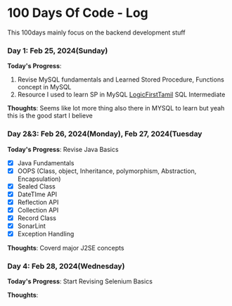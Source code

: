 # 100 Days Of Code - Log
This 100days mainly focus on the backend development stuff

### Day 1: Feb 25, 2024(Sunday)

**Today's Progress**: 
1. Revise MySQL fundamentals and Learned Stored Procedure, Functions concept in MySQL
2. Resource I used to learn SP in MySQL [LogicFirstTamil](https://www.youtube.com/watch?v=EGx_7MGWZnE&ab_channel=LogicFirstTamil) SQL Intermediate

**Thoughts**: Seems like lot more thing also there in MYSQL to learn but yeah this is the good start I believe

### Day 2&3: Feb 26, 2024(Monday), Feb 27, 2024(Tuesday

**Today's Progress**: Revise Java Basics

- [x] Java Fundamentals
- [x] OOPS (Class, object, Inheritance, polymorphism, Abstraction, Encapsulation)
- [X] Sealed Class
- [x] DateTIme API
- [X] Reflection API
- [x] Collection API
- [X] Record Class
- [X] SonarLint
- [x] Exception Handling

**Thoughts**: Coverd major J2SE concepts

### Day 4: Feb 28, 2024(Wednesday)

**Today's Progress**: Start Revising Selenium Basics


**Thoughts**: 
